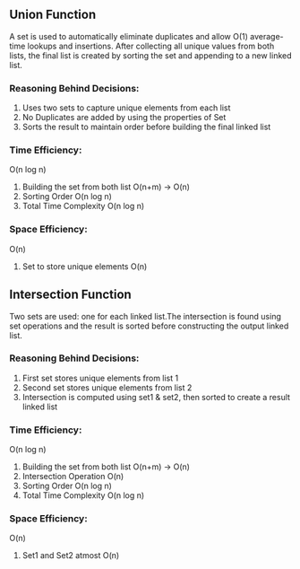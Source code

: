 ## Union Function
A set is used to automatically eliminate duplicates and allow O(1) average-time lookups and insertions.
After collecting all unique values from both lists, the final list is created by sorting the set and appending to a new linked list.
### Reasoning Behind Decisions:
1) Uses two sets to capture unique elements from each list
2) No Duplicates are added by using the properties of Set
3) Sorts the result to maintain order before building the final linked list
### Time Efficiency:
O(n log n)
1) Building the set from both list O(n+m) -> O(n)
2) Sorting Order O(n log n)
3) Total Time Complexity O(n log n)


### Space Efficiency:
O(n)

1) Set to store unique elements O(n)

## Intersection Function
Two sets are used: one for each linked list.The intersection is found using set operations and the result is sorted before constructing the output linked list.
### Reasoning Behind Decisions:
1) First set stores unique elements from list 1
2) Second set stores unique elements from list 2
3) Intersection is computed using set1 & set2, then sorted to create a result linked list
### Time Efficiency:
O(n log n)
1) Building the set from both list O(n+m) -> O(n)
2) Intersection Operation O(n)
2) Sorting Order O(n log n)
3) Total Time Complexity O(n log n)

### Space Efficiency:
O(n)

1) Set1 and Set2 atmost O(n)